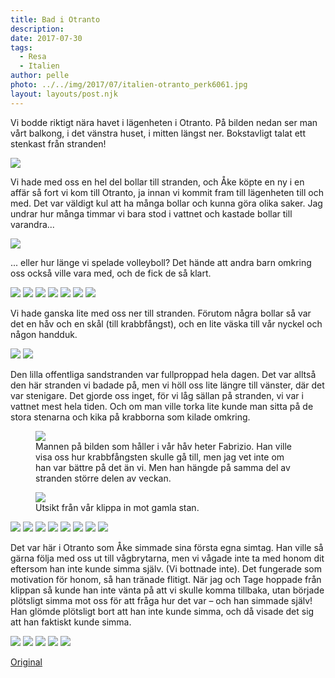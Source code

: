 ```yaml
---
title: Bad i Otranto
description: 
date: 2017-07-30
tags:
  - Resa
  - Italien
author: pelle
photo: ../../img/2017/07/italien-otranto_perk6061.jpg
layout: layouts/post.njk
---
```

Vi bodde riktigt nära havet i lägenheten i Otranto. På bilden nedan ser man vårt balkong, i det vänstra huset, i mitten längst ner. Bokstavligt talat ett stenkast från stranden!

<img class="alignnone size-full wp-image-234" src="../../img/2017/07/italien-bad-i-otranto_perk6796.jpg">

Vi hade med oss en hel del bollar till stranden, och Åke köpte en ny i en affär så fort vi kom till Otranto, ja innan vi kommit fram till lägenheten till och med. Det var väldigt kul att ha många bollar och kunna göra olika saker. Jag undrar hur många timmar vi bara stod i vattnet och kastade bollar till varandra...

<img class="breakout alignnone wp-image-235 size-full" src="../../img/2017/07/italien-bad-i-otranto_perk6756.jpg">

... eller hur länge vi spelade volleyboll? Det hände att andra barn omkring oss också ville vara med, och de fick de så klart.


<img class="alignnone size-full wp-image-236" src="../../img/2017/07/italien-bad-i-otranto_perk6743.jpg">

<img class="alignnone size-full wp-image-237" src="../../img/2017/07/italien-bad-i-otranto_perk6738.jpg"> 

<img class="alignnone size-full wp-image-238" src="../../img/2017/07/italien-bad-i-otranto_perk6741.jpg"> 

<img class="alignnone size-full wp-image-239" src="../../img/2017/07/italien-bad-i-otranto_perk6733.jpg"> 

<img class="alignnone size-full wp-image-240" src="../../img/2017/07/italien-bad-i-otranto_perk6715.jpg">

<img class="alignnone size-full wp-image-241" src="../../img/2017/07/italien-bad-i-otranto_perk6718.jpg">

<img class="alignnone size-full wp-image-242" src="../../img/2017/07/italien-bad-i-otranto_perk6702.jpg">

Vi hade ganska lite med oss ner till stranden. Förutom några bollar så var det en håv och en skål (till krabbfångst), och en lite väska till vår nyckel och någon handduk.

<img class="breakout alignnone wp-image-243 size-full" src="../../img/2017/07/italien-bad-i-otranto_perk6683.jpg">

<img class="alignnone size-full wp-image-244" src="../../img/2017/07/italien-bad-i-otranto_perk6674.jpg">

Den lilla offentliga sandstranden var fullproppad hela dagen. Det var alltså den här stranden vi badade på, men vi höll oss lite längre till vänster, där det var stenigare. Det gjorde oss inget, för vi låg sällan på stranden, vi var i vattnet mest hela tiden. Och om man ville torka lite kunde man sitta på de stora stenarna och kika på krabborna som kilade omkring.

<figure>
    <img class="breakout wp-image-246 size-full" src="../../img/2017/07/italien-bad-i-otranto_perk6076.jpg">
    <figcaption>
        Mannen på bilden som håller i vår håv heter Fabrizio. Han ville visa oss hur krabbfångsten skulle gå till, men jag vet inte om han var bättre på det än vi. Men han hängde på samma del av stranden större delen av veckan.
    </figcaption>
</figure>

<figure>
    <img class="breakout wp-image-249 size-full" src="../../img/2017/07/italien-otranto_perk6061.jpg">
    <figcaption>Utsikt från vår klippa in mot gamla stan.</figcaption>
</figure>

<img class="breakout alignnone wp-image-245 size-full" src="../../img/2017/07/italien-bad-i-otranto_perk6096.jpg">

<img class="alignnone size-full wp-image-247" src="../../img/2017/07/italien-bad-i-otranto_perk6069.jpg">

<img class="alignnone size-full wp-image-248" src="../../img/2017/07/italien-bad-i-otranto_perk6067.jpg">

<img class="alignnone size-full wp-image-250" src="../../img/2017/07/italien-otranto_perk6057.jpg">

<img class="alignnone size-full wp-image-251" src="../../img/2017/07/italien-bad-i-otranto_perk6047.jpg">

<img class="alignnone size-full wp-image-252" src="../../img/2017/07/italien-bad-i-otranto_perk6040.jpg">

<img class="alignnone size-full wp-image-253" src="../../img/2017/07/italien-otranto_perk5963.jpg">

<img class="alignnone size-full wp-image-254" src="../../img/2017/07/italien-bad-i-otranto_perk5613.jpg">

Det var här i Otranto som Åke simmade sina första egna simtag. Han ville så gärna följa med oss ut till vågbrytarna, men vi vågade inte ta med honom dit eftersom han inte kunde simma själv. (Vi bottnade inte). Det fungerade som motivation för honom, så han tränade flitigt. När jag och Tage hoppade från klippan så kunde han inte vänta på att vi skulle komma tillbaka, utan började plötsligt simma mot oss för att fråga hur det var – och han simmade själv! Han glömde plötsligt bort att han inte kunde simma, och då visade det sig att han faktiskt kunde simma.


<img class="alignnone size-full wp-image-255" src="../../img/2017/07/italien-bad-i-otranto_perk5604.jpg">

<img class="alignnone size-full wp-image-256" src="../../img/2017/07/italien-bad-i-otranto_perk5574.jpg">

<img class="breakout alignnone wp-image-257 size-full" src="../../img/2017/07/italien-bad-i-otranto_perk5542.jpg">

<img class="alignnone size-full wp-image-258" src="../../img/2017/07/italien-bad-i-otranto_perk5543.jpg">

<img class="alignnone size-full wp-image-259" src="../../img/2017/07/italien-bad-i-otranto_perk5536.jpg">

[Original](http://kroons.se/familj/2017/07/30/bad-i-otranto/)